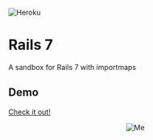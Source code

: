 
![Heroku](http://heroku-badge.herokuapp.com/?app=rails-7-importmaps)

# Rails 7

A sandbox for Rails 7 with importmaps

## Demo

[Check it out!](https://rails-7-importmaps.herokuapp.com/)

<p align="center">
  <img src="https://media.giphy.com/media/5h0piMX8ku0xj97W0t/giphy.gif" alt="Me"/>
</p>
